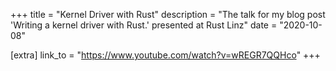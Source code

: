 +++
title = "Kernel Driver with Rust"
description = "The talk for my blog post 'Writing a kernel driver with Rust.' presented at Rust Linz"
date = "2020-10-08"

[extra]
link_to = "https://www.youtube.com/watch?v=wREGR7QQHco"
+++
